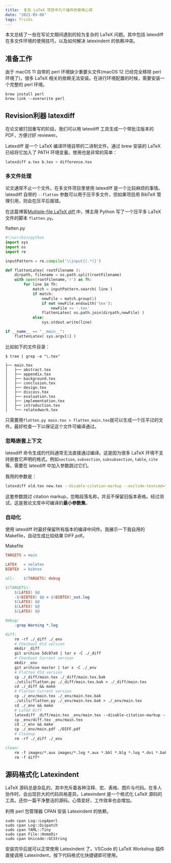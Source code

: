```yaml
---
title:  复杂 LaTeX 项目中几个插件的使用心得
date: "2021-05-06"
tags: Tricks
---
```


本文总结了一些在写论文期间遇到的较为复杂的 LaTeX 问题。其中包括 latexdiff 在多文件环境的使用技巧，以及如何解决 latexindent 的依赖冲突。

<!-- more -->

## 准备工作

由于 macOS 11 自带的 perl 环境缺少重要头文件(macOS 12 已经完全移除 perl 环境了)，很多 LaTeX 相关的依赖无法安装。在进行环境配置的时候，需要安装一个完整的 perl 环境。

```shell
brew install perl
brew link --overwrite perl
```



## Revision利器 latexdiff

在论文被打回重写的阶段，我们可以用 latexdiff 工具生成一个带批注版本的PDF，方便讨好 reviewer。

Latexdiff 是一个 LaTeX 编译环境自带的二进制文件。通过 brew 安装的 LaTeX 已经将它加入了 PATH 环境变量。使用也是非常的简单：

```bash
latexdiff a.tex b.tex > difference.tex
```

### 多文件处理

论文通常不止一个文件。在多文件项目里使用 latexdiff 是一个比较麻烦的事情。latexdiff 自带的 `--flatten` 参数可以用于压平多文件，但如果项目用 BibTeX 管理引用，则会在压平后报错。

在这篇博客[Multiple-file LaTeX diff ](http://dropbearcode.blogspot.com/2011/09/multiple-file-latex-diff.html)中，博主用 Python 写了一个压平多 LaTeX 文件的脚本 `flatten.py`。

<div class="code-title">flatten.py</div>

```python
#!/usr/bin/python
import sys
import os
import re

inputPattern = re.compile('\\input{(.*)}')

def flattenLatex( rootFilename ):
    dirpath, filename = os.path.split(rootFilename)
    with open(rootFilename,'r') as fh:
        for line in fh:
            match = inputPattern.search( line )
            if match:
                newFile = match.group(1)
                if not newFile.endswith('tex'):
                    newFile += '.tex'
                flattenLatex( os.path.join(dirpath,newFile) )
            else:
                sys.stdout.write(line)

if __name__ == "__main__":
    flattenLatex( sys.argv[1] )
```

比如如下的文件目录：

```
$ tree | grep -e "\.tex"

├── main.tex
│   ├── abstract.tex
│   ├── appendix.tex
│   ├── background.tex
│   ├── conclusion.tex
│   ├── design.tex
│   ├── discuss.tex
│   ├── evaluation.tex
│   ├── implementation.tex
│   ├── introduction.tex
│   └── relatedwork.tex
```

只需要用`flatten.py main.tex > flatten_main.tex`就可以生成一个压平过的文件。最好检查一下以保证这个文件可编译通过。

### 忽略嵌套上下文

latexdiff 命令生成的代码通常无法直接通过编译。这是因为很多 LaTeX 环境不支持嵌套它声明的格式。例如`section`, `subsection`, `subsubsection`, `table`, `cite`等。需要在 latexdiff 中加入参数跳过它们。

我用的参数是：

```bash
latexdiff old.tex new.tex --disable-citation-markup --exclude-textcmd="section,subsection,subsubsection" --config="PICTUREENV=(?:picture|DIFnomarkup|table)[\w\d*@]*"
```

这套参数跳过 citation markup，忽略段落名称，并且不保留旧版本表格。经过测试，这是我论文库中可编译的**最小参数集**。

### 自动化

使用 latexdiff 时最好保留所有版本的编译中间件。我展示一下我自用的 Makefile，自动生成比较结果 DIFF.pdf。

<div class="code-title">Makefile</div>

```makefile
TARGETS = main

LATEX	= xelatex
BIBTEX	= bibtex

all:    $(TARGETS) debug

$(TARGETS):
	$(LATEX) $@
	-$(BIBTEX) $@ > $(BIBTEX)_out.log
	$(LATEX) $@
	$(LATEX) $@
	$(LATEX) $@

debug:
	-grep Warning *.log

diff:
	rm -rf ./_diff ./_env
	# Checkout Old version
	mkdir _diff
	git archive 5dc07a9 | tar x -C ./_diff
	# Checkout Current version
	mkdir _env
	git archive master | tar x -C ./_env
	# Flatten Old version
	cp ./_diff/main.tex ./_diff/main.tex.bak
	./utils/flatten.py ./_diff/main.tex.bak > ./_diff/main.tex
	cd ./_diff && make
	# Flatten Current version
	cp ./_env/main.tex ./_env/main.tex.bak
	./utils/flatten.py ./_env/main.tex.bak > ./_env/main.tex
	cd ./_env && make
	# LaTeX Diff
	latexdiff _diff/main.tex _env/main.tex --disable-citation-markup --exclude-textcmd="section,subsection,subsubsection" --config="PICTUREENV=(?:picture|DIFnomarkup|table)[\w\d*@]*" > _env/diff.tex
	cp _env/diff.tex _env/main.tex
	cd ./_env && make
	cp ./_env/main.pdf ./DIFF.pdf
	# Cleanup
	rm -rf ./_diff ./_env

clean:  
	rm -f images/*.aux images/*.log *.aux *.bbl *.blg *.log *.dvi *.bak *~ $(TARGETS:%=%.pdf)
	rm -f diff*
```



## 源码格式化 Latexindent

LaTeX 源码总是杂乱的，其中充斥着各种注释、宏、表格、图片与代码。在多人协作时，会出现巨大的代码风格差异。Latexindent 是一个格式化 LaTeX 源码的工具。还你一篇干净整洁的源码。心情变好，工作效率也会增加。

利用 perl 包管理器 CPAN 安装 Latexindent 的依赖。

```shell
sudo cpan Log::Log4perl
sudo cpan Log::Dispatch
sudo cpan YAML::Tiny
sudo cpan File::HomeDir
sudo cpan Unicode::GCString  
```

安装完毕后就可以正常使用 Latexindent 了。VSCode 的 LaTeX Workshop 插件直接调用 Latexindent，按下代码格式化快捷键即可使用。

